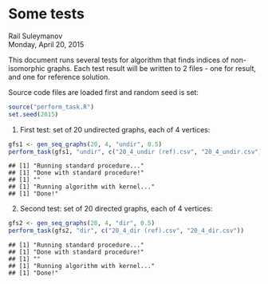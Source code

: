 # Some tests
Rail Suleymanov  
Monday, April 20, 2015  

This document runs several tests for algorithm that finds indices of non-isomorphic graphs. Each test result will be written to 2 files - one for result, and one for reference solution.

Source code files are loaded first and random seed is set:


```r
source("perform_task.R")
set.seed(2015)
```

1) First test: set of 20 undirected graphs, each of 4 vertices:


```r
gfs1 <- gen_seq_graphs(20, 4, "undir", 0.5)
perform_task(gfs1, "undir", c("20_4_undir (ref).csv", "20_4_undir.csv"))
```

```
## [1] "Running standard procedure..."
## [1] "Done with standard procedure!"
## [1] ""
## [1] "Running algorithm with kernel..."
## [1] "Done!"
```

2) Second test: set of 20 directed graphs, each of 4 vertices:


```r
gfs2 <- gen_seq_graphs(20, 4, "dir", 0.5)
perform_task(gfs2, "dir", c("20_4_dir (ref).csv", "20_4_dir.csv"))
```

```
## [1] "Running standard procedure..."
## [1] "Done with standard procedure!"
## [1] ""
## [1] "Running algorithm with kernel..."
## [1] "Done!"
```
